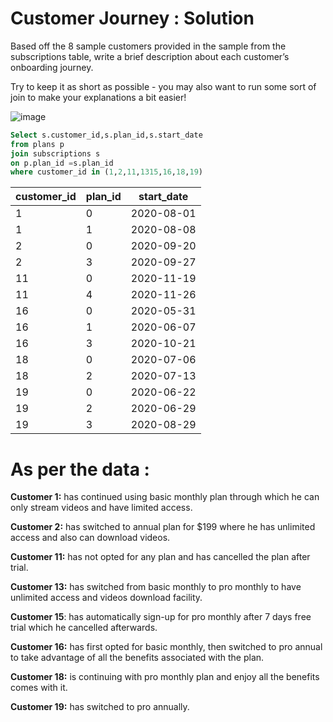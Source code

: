 #  Customer Journey : Solution


Based off the 8 sample customers provided in the sample from the subscriptions table, write a brief description about each customer’s onboarding journey.

Try to keep it as short as possible - you may also want to run some sort of join to make your explanations a bit easier!


![image](https://github.com/user-attachments/assets/5cc5cfdb-67b4-4cf5-bd42-fbae1dda85d3)

````sql
Select s.customer_id,s.plan_id,s.start_date
from plans p
join subscriptions s
on p.plan_id =s.plan_id
where customer_id in (1,2,11,1315,16,18,19)
````
| customer_id | plan_id | start_date  |
|-------------|---------|-------------|
| 1           | 0       | 2020-08-01  |
| 1           | 1       | 2020-08-08  |
| 2           | 0       | 2020-09-20  |
| 2           | 3       | 2020-09-27  |
| 11          | 0       | 2020-11-19  |
| 11          | 4       | 2020-11-26  |
| 16          | 0       | 2020-05-31  |
| 16          | 1       | 2020-06-07  |
| 16          | 3       | 2020-10-21  |
| 18          | 0       | 2020-07-06  |
| 18          | 2       | 2020-07-13  |
| 19          | 0       | 2020-06-22  |
| 19          | 2       | 2020-06-29  |
| 19          | 3       | 2020-08-29  |

# As per the data :

**Customer 1:** has continued using basic monthly plan through which he can only stream videos and have limited access.

**Customer 2:** has switched to annual plan for $199 where he has unlimited access and also can download videos.

**Customer 11:** has not opted for any plan and has cancelled the plan after trial.

**Customer 13:** has switched from basic monthly to pro monthly to have unlimited access and videos download facility.

**Customer 15**: has automatically sign-up for pro monthly after 7 days free trial which he cancelled afterwards.

**Customer 16:** has first opted for basic monthly, then switched to pro annual to take advantage of all the benefits associated with the plan.

**Customer 18:** is continuing with pro monthly plan and enjoy all the benefits comes with it.

**Customer 19:** has switched to pro annually.





